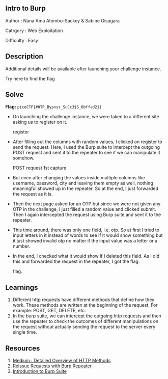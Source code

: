 ## Intro to Burp
Author : Nana Ama Atombo-Sackey & Sabine Gisagara

Catrgory : Web Exploitation

Difficulty : Easy

## Description
Additional details will be available after launching your challenge instance. 

Try here to find the flag

## Solve
**Flag:** `picoCTF{#0TP_Bypvss_SuCc3$S_6bffad21}`

- On launching the challenge instance, we were taken to a different site asking us to register on it.

   register

- After filling out the columns with random values, I clicked on register to send the request. Here, I used the Burp suite to intercept the outgoing POST request and sent it to the repeater to see if we can manipulate it somehow.

   POST request 1st capture

- But even after changing the values inside multiple columns like username, password, city and leaving them empty as well, nothing meaningful showed up in the repeater. So at the end, I just forwarded the request as it is.
- Then the next page asked for an OTP but since we were not given any OTP in the challenge, I just filled a random value and clicked submit. Then I again intercepted the request using Burp suite and sent it to the repeater.
- This time around, there was only one field, i.e, otp. So at first I tried to input letters in it instead of words to see if it would show something but it just showed invalid otp no matter if the input value was a letter or a number. 
- In the end, I checked what it would show if I deleted this field. As I did this and forwarded the request in the repeater, I got the flag.

   flag.

## Learnings
1. Different http requests have different methods that define how they work. These methods are written at the beginning of the request. For example: POST, GET, DELETE, etc.
2. In the burp suite, we can intercept the outgoing http requests and then use the repeater to check the outcomes of different manipulations on the request without actually sending the request to the server every single time.

## Resources
1. [Medium : Detailed Overview of HTTP Methods](https://medium.com/@reetesh043/detailed-overview-of-http-methods-271e88848b0d)
2. [Reissue Requests with Burp Repeater](https://portswigger.net/burp/documentation/desktop/getting-started/reissuing-http-requests)
3. [Introduction to Burp Suite](https://nusgreyhats.org/posts/writeups/intro-to-burp/)